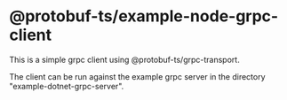 @protobuf-ts/example-node-grpc-client
=====================================

This is a simple grpc client using @protobuf-ts/grpc-transport.

The client can be run against the example grpc server in the 
directory "example-dotnet-grpc-server".
